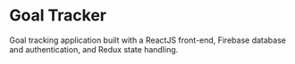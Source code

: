 # Goal Tracker

Goal tracking application built with a ReactJS front-end, Firebase database and authentication, and Redux state handling.

  
